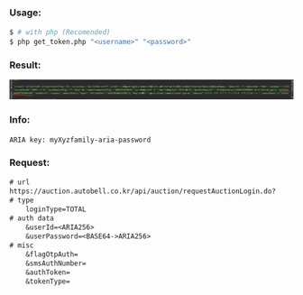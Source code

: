 ### Usage:
```bash
$ # with php (Recomended)
$ php get_token.php "<username>" "<password>"
```
### Result:
![pic](pic.png)

### Info:
```
ARIA key: myXyzfamily-aria-password
```

### Request:
```
# url
https://auction.autobell.co.kr/api/auction/requestAuctionLogin.do?
# type
    loginType=TOTAL
# auth data
    &userId=<ARIA256>
    &userPassword=<BASE64->ARIA256>
# misc
    &flagOtpAuth=
    &smsAuthNumber=
    &authToken=
    &tokenType=
```
